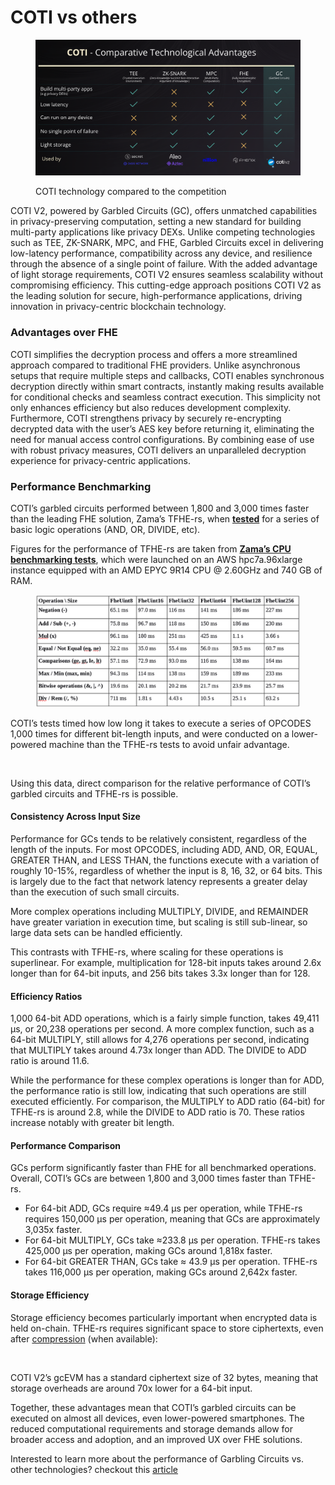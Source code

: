 # COTI vs others

<figure><img src="../../.gitbook/assets/image (2).png" alt=""><figcaption><p>COTI technology compared to the competition</p></figcaption></figure>

COTI V2, powered by Garbled Circuits (GC), offers unmatched capabilities in privacy-preserving computation, setting a new standard for building multi-party applications like privacy DEXs. Unlike competing technologies such as TEE, ZK-SNARK, MPC, and FHE, Garbled Circuits excel in delivering low-latency performance, compatibility across any device, and resilience through the absence of a single point of failure. With the added advantage of light storage requirements, COTI V2 ensures seamless scalability without compromising efficiency. This cutting-edge approach positions COTI V2 as the leading solution for secure, high-performance applications, driving innovation in privacy-centric blockchain technology.

### Advantages over FHE

COTI simplifies the decryption process and offers a more streamlined approach compared to traditional FHE providers. Unlike asynchronous setups that require multiple steps and callbacks, COTI enables synchronous decryption directly within smart contracts, instantly making results available for conditional checks and seamless contract execution. This simplicity not only enhances efficiency but also reduces development complexity. Furthermore, COTI strengthens privacy by securely re-encrypting decrypted data with the user’s AES key before returning it, eliminating the need for manual access control configurations. By combining ease of use with robust privacy measures, COTI delivers an unparalleled decryption experience for privacy-centric applications.

### Performance Benchmarking

COTI’s garbled circuits performed between 1,800 and 3,000 times faster than the leading FHE solution, Zama’s TFHE-rs, when [**tested**](https://medium.com/cotinetwork/coti-2-leading-the-way-in-privacy-preserving-blockchain-solutions-benchmark-study-7dac5fe18a08) for a series of basic logic operations (AND, OR, DIVIDE, etc).&#x20;

Figures for the performance of TFHE-rs are taken from [**Zama’s CPU benchmarking tests**](https://docs.zama.ai/tfhe-rs/get-started/benchmarks), which were launched on an AWS hpc7a.96xlarge instance equipped with an AMD EPYC 9R14 CPU @ 2.60GHz and 740 GB of RAM.

<figure><img src="../../.gitbook/assets/image.png" alt=""><figcaption></figcaption></figure>

COTI’s tests timed how low long it takes to execute a series of OPCODES 1,000 times for different bit-length inputs, and were conducted on a lower-powered machine than the TFHE-rs tests to avoid unfair advantage.

<figure><img src="https://lh7-rt.googleusercontent.com/docsz/AD_4nXcq9FoiLTvaF6mX1m25wr3ZvvgSz5nIK2zE87qaSZuvdoxpVypQilKKNxInNTnAepzkzrPefFMYDrAiJA2KtzU9mgIc6K7CgBAImAPgR5WjDVagLoy5V71wV-nbXKCTV_uqDB1j?key=a50IkdX6SdNbikZ_4QPfnsU0" alt=""><figcaption></figcaption></figure>

Using this data, direct comparison for the relative performance of COTI’s garbled circuits and TFHE-rs is possible.

#### Consistency Across Input Size

Performance for GCs tends to be relatively consistent, regardless of the length of the inputs. For most OPCODES, including ADD, AND, OR, EQUAL, GREATER THAN, and LESS THAN, the functions execute with a variation of roughly 10-15%, regardless of whether the input is 8, 16, 32, or 64 bits. This is largely due to the fact that network latency represents a greater delay than the execution of such small circuits.

More complex operations including MULTIPLY, DIVIDE, and REMAINDER have greater variation in execution time, but scaling is still sub-linear, so large data sets can be handled efficiently.&#x20;

This contrasts with TFHE-rs, where scaling for these operations is superlinear. For example, multiplication for 128-bit inputs takes around 2.6x longer than for 64-bit inputs, and 256 bits takes 3.3x longer than for 128.

#### Efficiency Ratios

1,000 64-bit ADD operations, which is a fairly simple function, takes 49,411 μs, or 20,238 operations per second. A more complex function, such as a 64-bit MULTIPLY, still allows for 4,276 operations per second, indicating that MULTIPLY takes around 4.73x longer than ADD. The DIVIDE to ADD ratio is around 11.6.

While the performance for these complex operations is longer than for ADD, the performance ratio is still low, indicating that such operations are still executed efficiently. For comparison, the MULTIPLY to ADD ratio (64-bit) for TFHE-rs is around 2.8, while the DIVIDE to ADD ratio is 70. These ratios increase notably with greater bit length.

#### Performance Comparison

GCs perform significantly faster than FHE for all benchmarked operations. Overall, COTI’s GCs are between 1,800 and 3,000 times faster than TFHE-rs.

* For 64-bit ADD, GCs require ≈49.4 μs per operation, while TFHE-rs requires 150,000 μs per operation, meaning that GCs are approximately 3,035x faster.
* For 64-bit MULTIPLY, GCs take ≈233.8 μs per operation. TFHE-rs takes 425,000 μs per operation, making GCs around 1,818x faster.
* For 64-bit GREATER THAN, GCs take ≈ 43.9 μs per operation. TFHE-rs takes 116,000 μs per operation, making GCs around 2,642x faster.

#### Storage Efficiency

Storage efficiency becomes particularly important when encrypted data is held on-chain. TFHE-rs requires significant space to store ciphertexts, even after [compression](https://www.zama.ai/post/tfhe-rs-v0-7-ciphertext-compression-multi-gpu-support-and-more) (when available):

<figure><img src="https://lh7-rt.googleusercontent.com/docsz/AD_4nXeIlbrI2H--kFJMzKo8SU1Jeq2NWefynI8BseU12jLldlLGuR8tulmJWD1wd2KxIjZ5f1ewutaGA95lrXefvY3TK6GqIS8DBxDZXxu9_k1pI1pwDXEb5eKUQuousWONzfEo8ktoaQ?key=a50IkdX6SdNbikZ_4QPfnsU0" alt=""><figcaption></figcaption></figure>

COTI V2’s gcEVM has a standard ciphertext size of 32 bytes, meaning that storage overheads are around 70x lower for a 64-bit input.

Together, these advantages mean that COTI’s garbled circuits can be executed on almost all devices, even lower-powered smartphones. The reduced computational requirements and storage demands allow for broader access and adoption, and an improved UX over FHE solutions.

Interested to learn more about the performance of Garbling Circuits vs. other technologies? checkout this [article](https://medium.com/cotinetwork/cotis-v2-cutting-edge-garbled-circuits-compared-to-other-privacy-preserving-smart-contracts-9e5b912612fa)
